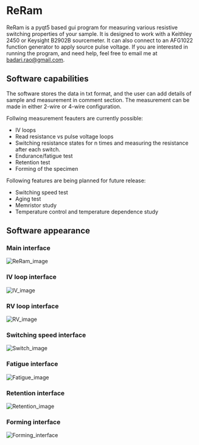 # ReRam
ReRam is a pyqt5 based gui program for measuring various resistive switching properties of your sample. It is designed to work with a Keithley 2450 or Keysight B2902B sourcemeter. It can also connect to an AFG1022 function generator to apply source pulse voltage. If you are interested in running the program, and need help, feel free to email me at badari.rao@gmail.com.

## Software capabilities
The software stores the data in txt format, and the user can add details of sample and measurement in comment section.
The measurement can be made in either 2-wire or 4-wire configuration.

Follwing measurement feauters are currently possible:
- IV loops
- Read resistance vs pulse voltage loops
- Switching resistance states for n times and measuring the resistance after each switch.
- Endurance/fatigue test
- Retention test
- Forming of the specimen

Following features are being planned for future release:
- Switching speed test
- Aging test
- Memristor study
- Temperature control and temperature dependence study

## Software appearance
### Main interface
![ReRam_image](https://user-images.githubusercontent.com/47620203/234466954-3328eead-fdb0-4686-a92c-ef80a8d8c2c4.jpg)

### IV loop interface
![IV_image](https://user-images.githubusercontent.com/47620203/234467019-e0268691-c756-45fe-9aee-d8c3045d3088.jpg)

### RV loop interface
![RV_image](https://user-images.githubusercontent.com/47620203/234467109-a98ac48f-e74d-489e-b006-ab876d3686c0.jpg)

### Switching speed interface
![Switch_image](https://user-images.githubusercontent.com/47620203/234467264-bf4dd283-d4e7-4d89-bd73-f7f405e80979.jpg)

### Fatigue interface
![Fatigue_image](https://user-images.githubusercontent.com/47620203/234467371-6f77d73f-5505-4b37-a276-91dc789d3f99.jpg)

### Retention interface
![Retention_image](https://user-images.githubusercontent.com/47620203/234467477-eea14755-c582-4b1f-8a89-b1b9c4e9bd27.jpg)

### Forming interface
![Forming_interface](https://user-images.githubusercontent.com/47620203/234467581-d83fdfbc-8593-456d-b721-0819ad5b35e7.jpg)
